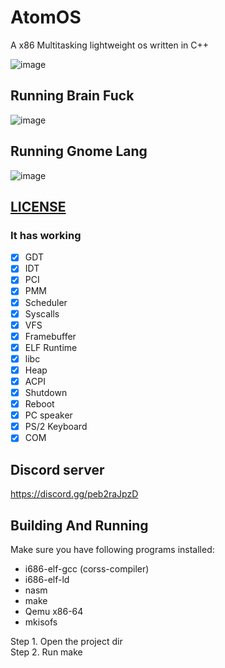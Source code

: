 # AtomOS
A x86 Multitasking lightweight os written in C++ 

![image](https://user-images.githubusercontent.com/82322282/175097842-71cd6e9b-f4b2-48a3-ab2d-1de0cb26ee03.png)


## Running Brain Fuck

![image](https://user-images.githubusercontent.com/82322282/175097969-281d8292-a97f-4133-92fe-680cada6c491.png)

## Running Gnome Lang

![image](https://user-images.githubusercontent.com/82322282/175098119-c987dedd-b4c9-430a-bfdf-3fae82002f08.png)

## [LICENSE](LICENSE)

### It has working

- [x] GDT
- [x] IDT
- [x] PCI
- [x] PMM
- [x] Scheduler
- [x] Syscalls
- [x] VFS
- [x] Framebuffer
- [x] ELF Runtime
- [x] libc
- [x] Heap
- [x] ACPI
- [x] Shutdown
- [x] Reboot
- [x] PC speaker
- [x] PS/2 Keyboard
- [x] COM 

## Discord server
https://discord.gg/peb2raJpzD

## Building And Running

Make sure you have following programs installed:
* i686-elf-gcc (corss-compiler)
* i686-elf-ld
* nasm
* make
* Qemu x86-64
* mkisofs

Step 1. Open the project dir<br>
Step 2. Run make
